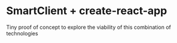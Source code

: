 # SmartClient + create-react-app

Tiny proof of concept to explore the viability of this combination of technologies